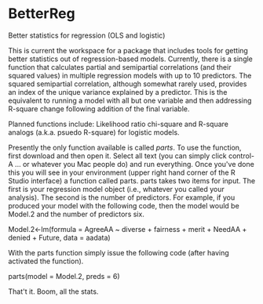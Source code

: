 # BetterReg
Better statistics for regression (OLS and logistic)

This is current the workspace for a package that includes tools for getting better statistics out of regression-based models. Currently, there is a single function that calculates partial and semipartial correlations (and their squared values) in multiple regression models with up to 10 predictors. The squared semipartial correlation, although somewhat rarely used, provides an index of the unique variance explained by a predictor. This is the equivalent to running a model with all but one variable and then addressing R-square change following addition of the final variable. 

Planned functions include: Likelihood ratio chi-square and R-square analogs (a.k.a. psuedo R-square) for logistic models. 

Presently the only function available is called *parts*. To use the function, first download and then open it. Select all text (you can simply click control-A ... or whatever you Mac people do) and run everything. Once you've done this you will see in your environment (upper right hand corner of the R Studio interface) a function called parts. parts takes two items for input. The first is your regression model object (i.e., whatever you called your analysis). The second is the number of predictors. For example, if you produced your model with the following code, then the model would be Model.2 and the number of predictors six. 

Model.2<-lm(formula = AgreeAA ~ diverse + fairness + merit + NeedAA + denied + Future, data = aadata)

With the parts function simply issue the following code (after having activated the function). 

parts(model = Model.2, preds = 6) 

That't it. Boom, all the stats. 
